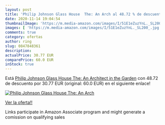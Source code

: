 ```yaml
---
layout: post
title: 'Philip Johnson Glass House  The: An Arch al 48.72 % de descuento'
date: 2020-11-14 19:04:54
thumbnailImage: 'https://m.media-amazon.com/images/I/51E1eZuzYnL._SL200_.jpg'
images: [ 'https://m.media-amazon.com/images/I/51E1eZuzYnL._SL200_.jpg' ]
comments: true
category: ofertas
author: ring
slug: 0847848361
description:
actualPrice: 30.77 EUR
comparePrice: 60.0 EUR
inStock: true
---
```


Está [Philip Johnson Glass House  The: An Architect in the Garden](https://www.amazon.es/dp/0847848361/?tag=tolees-21) con 48.72 de descuento por 30.77 EUR (original: 60.0 EUR) en el siguiente enlace!

[![Philip Johnson Glass House  The: An Arch](https://m.media-amazon.com/images/I/51E1eZuzYnL._SL200_.jpg)](https://www.amazon.es/dp/0847848361/?tag=tolees-21)

[Ver la oferta!!](https://www.amazon.es/dp/0847848361/?tag=tolees-21)

Links participate in Amazon Associate program and might generate a comission on qualifying sales


